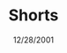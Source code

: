 ---
template: tagpage
title: "Shorts"
tag: shorts
date: 12/28/2001
year: 2001
display_date: false
---